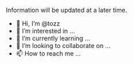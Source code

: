 Information will be updated at a later time.

- 👋 Hi, I’m @tozz
- 👀 I’m interested in ...
- 🌱 I’m currently learning ...
- 💞️ I’m looking to collaborate on ...
- 📫 How to reach me ...
